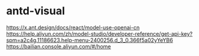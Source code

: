 # antd-visual

https://x.ant.design/docs/react/model-use-openai-cn
https://help.aliyun.com/zh/model-studio/developer-reference/get-api-key?spm=a2c4g.11186623.help-menu-2400256.d_3_0.366f5a02yYeYB6
https://bailian.console.aliyun.com/#/home
